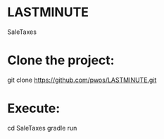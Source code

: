 # LASTMINUTE
SaleTaxes

Clone the project:
==================
git clone https://github.com/pwos/LASTMINUTE.git

Execute:
==================
cd SaleTaxes
gradle run
